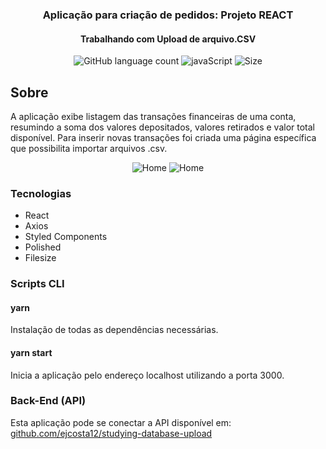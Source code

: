 <h3 align="center">
  Aplicação para criação de pedidos: Projeto REACT
</h3>
<h4 align="center">
  Trabalhando com Upload de arquivo.CSV
</h4>

<p align="center">
  <img alt="GitHub language count" src="https://img.shields.io/github/languages/count/ejcosta12/studying-database-upload">
  <img alt="javaScript" src="https://img.shields.io/github/languages/top/ejcosta12/studying-database-upload">
  <img alt="Size" src="https://img.shields.io/github/repo-size/ejcosta12/studying-database-upload">
</p>

## Sobre
A aplicação exibe listagem das transações financeiras de uma conta, resumindo a soma dos valores depositados, valores retirados e valor total disponível. Para inserir novas transações foi criada uma página específica que possibilita importar arquivos .csv.

<p align="center" >
<img alt="Home" src="https://res.cloudinary.com/dggw1b0tr/image/upload/v1594154935/studying-react-project-financial/studying-react-project-financialList_ekrdyl.png">
<img alt="Home" src="https://res.cloudinary.com/dggw1b0tr/image/upload/v1594154935/studying-react-project-financial/studying-react-project-financialUpload_okhdfq.png">
</p>

### Tecnologias

- React
- Axios
- Styled Components
- Polished
- Filesize

### Scripts CLI

#### yarn
Instalação de todas as dependências necessárias.

#### yarn start
Inicia a aplicação pelo endereço localhost utilizando a porta 3000.

### Back-End (API)
Esta aplicação pode se conectar a API disponível em:
<a href="https://github.com/ejcosta12/studying-database-upload">github.com/ejcosta12/studying-database-upload</a>

